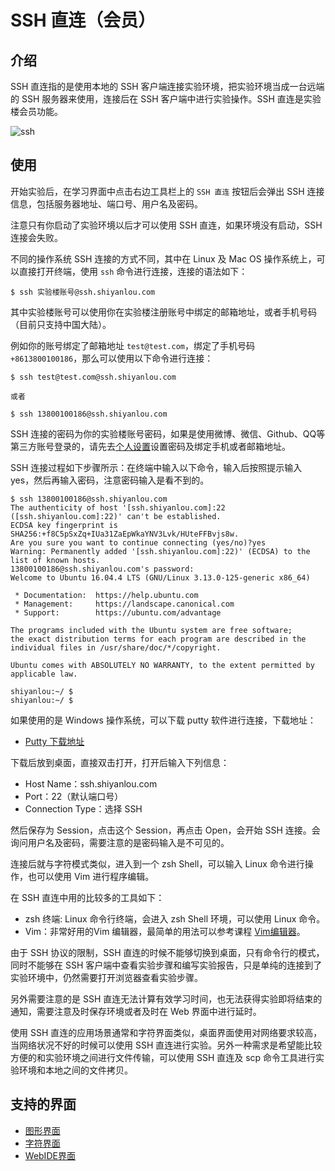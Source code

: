 # SSH 直连（会员）

## 介绍

SSH 直连指的是使用本地的 SSH 客户端连接实验环境，把实验环境当成一台远端的 SSH 服务器来使用，连接后在 SSH 客户端中进行实验操作。SSH 直连是实验楼会员功能。

![ssh](https://doc.shiyanlou.com/shiyanlou-docs/images/ssh2.png)

## 使用

开始实验后，在学习界面中点击右边工具栏上的 `SSH 直连` 按钮后会弹出 SSH 连接信息，包括服务器地址、端口号、用户名及密码。

注意只有你启动了实验环境以后才可以使用 SSH 直连，如果环境没有启动，SSH 连接会失败。

不同的操作系统 SSH 连接的方式不同，其中在 Linux 及 Mac OS 操作系统上，可以直接打开终端，使用 `ssh` 命令进行连接，连接的语法如下：

```
$ ssh 实验楼账号@ssh.shiyanlou.com
```

其中实验楼账号可以使用你在实验楼注册账号中绑定的邮箱地址，或者手机号码（目前只支持中国大陆）。

例如你的账号绑定了邮箱地址 `test@test.com`，绑定了手机号码 `+8613800100186`，那么可以使用以下命令进行连接：

```
$ ssh test@test.com@ssh.shiyanlou.com

或者

$ ssh 13800100186@ssh.shiyanlou.com
```

SSH 连接的密码为你的实验楼账号密码，如果是使用微博、微信、Github、QQ等第三方账号登录的，请先去[个人设置](https://www.shiyanlou.com/user/profile/)设置密码及绑定手机或者邮箱地址。

SSH 连接过程如下步骤所示：在终端中输入以下命令，输入后按照提示输入 yes，然后再输入密码，注意密码输入是看不到的。

```
$ ssh 13800100186@ssh.shiyanlou.com
The authenticity of host '[ssh.shiyanlou.com]:22 ([ssh.shiyanlou.com]:22)' can't be established.
ECDSA key fingerprint is SHA256:+f8C5pSxZq+IUa31ZaEpWkaYNV3Lvk/HUteFFBvjs8w.
Are you sure you want to continue connecting (yes/no)?yes
Warning: Permanently added '[ssh.shiyanlou.com]:22)' (ECDSA) to the list of known hosts.
13800100186@ssh.shiyanlou.com's password:
Welcome to Ubuntu 16.04.4 LTS (GNU/Linux 3.13.0-125-generic x86_64)

 * Documentation:  https://help.ubuntu.com
 * Management:     https://landscape.canonical.com
 * Support:        https://ubuntu.com/advantage

The programs included with the Ubuntu system are free software;
the exact distribution terms for each program are described in the
individual files in /usr/share/doc/*/copyright.

Ubuntu comes with ABSOLUTELY NO WARRANTY, to the extent permitted by
applicable law.

shiyanlou:~/ $
shiyanlou:~/ $
```

如果使用的是 Windows 操作系统，可以下载 putty 软件进行连接，下载地址：

* [Putty 下载地址](https://www.chiark.greenend.org.uk/~sgtatham/putty/latest.html)

下载后放到桌面，直接双击打开，打开后输入下列信息：

* Host Name：ssh.shiyanlou.com
* Port：22（默认端口号）
* Connection Type：选择 SSH

然后保存为 Session，点击这个 Session，再点击 Open，会开始 SSH 连接。会询问用户名及密码，需要注意的是密码输入是不可见的。

连接后就与字符模式类似，进入到一个 zsh Shell，可以输入 Linux 命令进行操作，也可以使用 Vim 进行程序编辑。

在 SSH 直连中用的比较多的工具如下：

* zsh 终端: Linux 命令行终端，会进入 zsh Shell 环境，可以使用 Linux 命令。
* Vim：非常好用的Vim 编辑器，最简单的用法可以参考课程 [Vim编辑器](https://www.shiyanlou.com/courses/2)。


由于 SSH 协议的限制，SSH 直连的时候不能够切换到桌面，只有命令行的模式，同时不能够在 SSH 客户端中查看实验步骤和编写实验报告，只是单纯的连接到了实验环境中，仍然需要打开浏览器查看实验步骤。

另外需要注意的是 SSH 直连无法计算有效学习时间，也无法获得实验即将结束的通知，需要注意及时保存环境或者及时在 Web 界面中进行延时。

使用 SSH 直连的应用场景通常和字符界面类似，桌面界面使用对网络要求较高，当网络状况不好的时候可以使用 SSH 直连进行实验。另外一种需求是希望能比较方便的和实验环境之间进行文件传输，可以使用 SSH 直连及 scp 命令工具进行实验环境和本地之间的文件拷贝。

## 支持的界面

* [图形界面](../feature/desktop.md)
* [字符界面](../feature/terminal.md)
* [WebIDE界面](../feature/webide.md)
